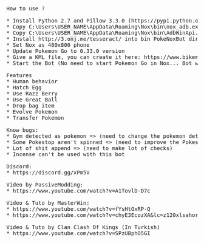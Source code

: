 <pre>
How to use ?

* Install Python 2.7 and Pillow 3.3.0 (https://pypi.python.org/pypi/Pillow/3.3.0)
* Copy C:\Users\USER_NAME\AppData\Roaming\Nox\bin\nox_adb.exe  as adb.exe into bin PokeNoxBot directory
* Copy C:\Users\USER_NAME\AppData\Roaming\Nox\bin\AdbWinApi.dll into bin PokeNoxBot directory
* Install http://3.onj.me/tesseract/ into bin PokeNoxBot directory
* Set Nox as 480x800 phone
* Update Pokemon Go to 0.33.0 version
* Give a KML file, you can create it here: https://www.bikemap.net
* Start the Bot (No need to start Pokemon Go in Nox... Bot will do!)

Features
* Human behavior
* Hatch Egg
* Use Razz Berry
* Use Great Ball
* Drop bag item
* Evolve Pokemon
* Transfer Pokemon

Know bugs:
* Gym detected as pokemon => (need to change the pokemon detection algorithm)
* Some Pokestop aren't spinned => (need to improve the Pokestop detection algorithm)
* Lot of shit append => (need to make lot of checks)
* Incense can't be used with this bot

Discord:
* https://discord.gg/xPm5V

Video by PassiveModding:
* https://www.youtube.com/watch?v=A1TovlD-D7c

Video & Tuto by MasterWin:
* https://www.youtube.com/watch?v=fYsHtOxRP-Q
* https://www.youtube.com/watch?v=chyE3EcozXA&lc=z120xlsahorteznyb04cgdz5jxz2s1gx1n00k

Video & Tuto by Clan Clash Of Kings (In Turkish)
* https://www.youtube.com/watch?v=SPzUBphO5GI
</pre>

